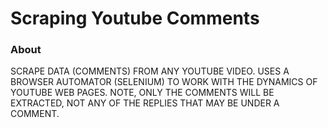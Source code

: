 # Scraping Youtube Comments

### About
SCRAPE DATA (COMMENTS) FROM ANY YOUTUBE VIDEO. USES A BROWSER AUTOMATOR (SELENIUM) TO WORK WITH THE DYNAMICS OF YOUTUBE WEB PAGES. NOTE, ONLY THE COMMENTS WILL BE EXTRACTED, NOT ANY OF THE REPLIES THAT MAY BE UNDER A COMMENT.